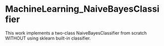 # MachineLearning_NaiveBayesClassifier
This work implements a two-class NaiveBayesClassifier from scratch WITHOUT using sklearn built-in classifier.
